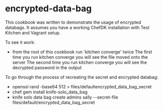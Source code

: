# encrypted-data-bag

This cookbook was written to demonstrate the usage of encrypted databags.
It assumes you have a working ChefDK installation with Test Kitchen and Vagrant setup.

To see it work: 
- from the root of this cookbook run 'kitchen converge' twice
  The first time you run kitchen converge you will see the file moved onto the server
  The second time you run kitchen converge you will see the decrypted password in the output

To go through the process of recreating the secret and encrypted databag: 
-  openssl rand -base64 512 > files/defaultencrypted_data_bag_secret
-  chef gem install knife-solo_data_bag
-  knife solo data bag create admins sally --secret-file files/default/encrypted_data_bag_secret 


